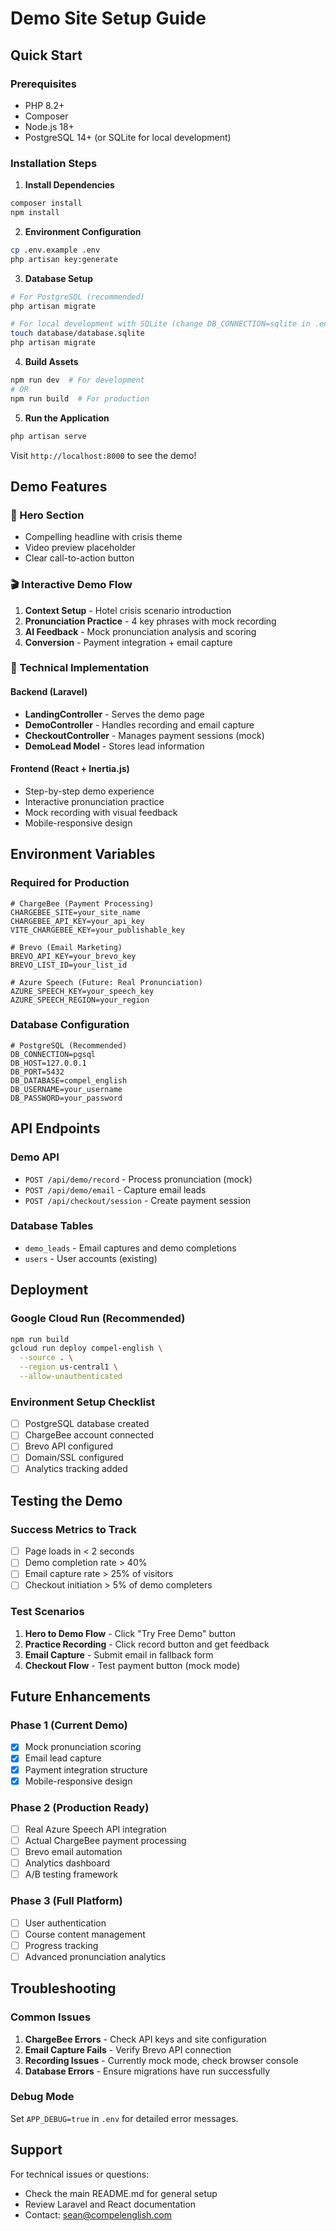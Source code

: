 # Demo Site Setup Guide

## Quick Start

### Prerequisites
- PHP 8.2+
- Composer
- Node.js 18+
- PostgreSQL 14+ (or SQLite for local development)

### Installation Steps

1. **Install Dependencies**
```bash
composer install
npm install
```

2. **Environment Configuration**
```bash
cp .env.example .env
php artisan key:generate
```

3. **Database Setup**
```bash
# For PostgreSQL (recommended)
php artisan migrate

# For local development with SQLite (change DB_CONNECTION=sqlite in .env)
touch database/database.sqlite
php artisan migrate
```

4. **Build Assets**
```bash
npm run dev  # For development
# OR
npm run build  # For production
```

5. **Run the Application**
```bash
php artisan serve
```

Visit `http://localhost:8000` to see the demo!

## Demo Features

### 🎯 Hero Section
- Compelling headline with crisis theme
- Video preview placeholder
- Clear call-to-action button

### 🎬 Interactive Demo Flow
1. **Context Setup** - Hotel crisis scenario introduction
2. **Pronunciation Practice** - 4 key phrases with mock recording
3. **AI Feedback** - Mock pronunciation analysis and scoring
4. **Conversion** - Payment integration + email capture

### 🔧 Technical Implementation

#### Backend (Laravel)
- **LandingController** - Serves the demo page
- **DemoController** - Handles recording and email capture
- **CheckoutController** - Manages payment sessions (mock)
- **DemoLead Model** - Stores lead information

#### Frontend (React + Inertia.js)
- Step-by-step demo experience
- Interactive pronunciation practice
- Mock recording with visual feedback
- Mobile-responsive design

## Environment Variables

### Required for Production
```env
# ChargeBee (Payment Processing)
CHARGEBEE_SITE=your_site_name
CHARGEBEE_API_KEY=your_api_key
VITE_CHARGEBEE_KEY=your_publishable_key

# Brevo (Email Marketing)
BREVO_API_KEY=your_brevo_key
BREVO_LIST_ID=your_list_id

# Azure Speech (Future: Real Pronunciation)
AZURE_SPEECH_KEY=your_speech_key
AZURE_SPEECH_REGION=your_region
```

### Database Configuration
```env
# PostgreSQL (Recommended)
DB_CONNECTION=pgsql
DB_HOST=127.0.0.1
DB_PORT=5432
DB_DATABASE=compel_english
DB_USERNAME=your_username
DB_PASSWORD=your_password
```

## API Endpoints

### Demo API
- `POST /api/demo/record` - Process pronunciation (mock)
- `POST /api/demo/email` - Capture email leads
- `POST /api/checkout/session` - Create payment session

### Database Tables
- `demo_leads` - Email captures and demo completions
- `users` - User accounts (existing)

## Deployment

### Google Cloud Run (Recommended)
```bash
npm run build
gcloud run deploy compel-english \
  --source . \
  --region us-central1 \
  --allow-unauthenticated
```

### Environment Setup Checklist
- [ ] PostgreSQL database created
- [ ] ChargeBee account connected
- [ ] Brevo API configured
- [ ] Domain/SSL configured
- [ ] Analytics tracking added

## Testing the Demo

### Success Metrics to Track
- [ ] Page loads in < 2 seconds
- [ ] Demo completion rate > 40%
- [ ] Email capture rate > 25% of visitors
- [ ] Checkout initiation > 5% of demo completers

### Test Scenarios
1. **Hero to Demo Flow** - Click "Try Free Demo" button
2. **Practice Recording** - Click record button and get feedback
3. **Email Capture** - Submit email in fallback form
4. **Checkout Flow** - Test payment button (mock mode)

## Future Enhancements

### Phase 1 (Current Demo)
- [x] Mock pronunciation scoring
- [x] Email lead capture
- [x] Payment integration structure
- [x] Mobile-responsive design

### Phase 2 (Production Ready)
- [ ] Real Azure Speech API integration
- [ ] Actual ChargeBee payment processing
- [ ] Brevo email automation
- [ ] Analytics dashboard
- [ ] A/B testing framework

### Phase 3 (Full Platform)
- [ ] User authentication
- [ ] Course content management
- [ ] Progress tracking
- [ ] Advanced pronunciation analytics

## Troubleshooting

### Common Issues
1. **ChargeBee Errors** - Check API keys and site configuration
2. **Email Capture Fails** - Verify Brevo API connection
3. **Recording Issues** - Currently mock mode, check browser console
4. **Database Errors** - Ensure migrations have run successfully

### Debug Mode
Set `APP_DEBUG=true` in `.env` for detailed error messages.

## Support

For technical issues or questions:
- Check the main README.md for general setup
- Review Laravel and React documentation
- Contact: sean@compelenglish.com